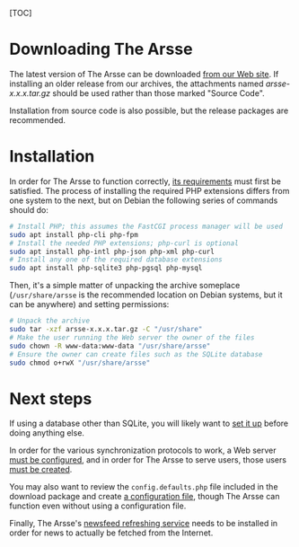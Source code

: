 [TOC]

# Downloading The Arsse

The latest version of The Arsse can be downloaded [from our Web site](https://thearsse.com/). If installing an older release from our archives, the attachments named _arsse-x.x.x.tar.gz_ should be used rather than those marked "Source Code".

Installation from source code is also possible, but the release packages are recommended.

# Installation

In order for The Arsse to function correctly, [its requirements](Requirements) must first be satisfied. The process of installing the required PHP extensions differs from one system to the next, but on Debian the following series of commands should do:

```sh
# Install PHP; this assumes the FastCGI process manager will be used
sudo apt install php-cli php-fpm
# Install the needed PHP extensions; php-curl is optional
sudo apt install php-intl php-json php-xml php-curl
# Install any one of the required database extensions
sudo apt install php-sqlite3 php-pgsql php-mysql
```

Then, it's a simple matter of unpacking the archive someplace (`/usr/share/arsse` is the recommended location on Debian systems, but it can be anywhere) and setting permissions:

```sh
# Unpack the archive
sudo tar -xzf arsse-x.x.x.tar.gz -C "/usr/share"
# Make the user running the Web server the owner of the files
sudo chown -R www-data:www-data "/usr/share/arsse"
# Ensure the owner can create files such as the SQLite database
sudo chmod o+rwX "/usr/share/arsse"
```

# Next steps

If using a database other than SQLite, you will likely want to [set it up](Database_Setup) before doing anything else.

In order for the various synchronization protocols to work, a Web server [must be configured](Web_Server_Configuration), and in order for The Arsse to serve users, those users [must be created](/en/Using_The_Arsse/Managing_Users).

You may also want to review the `config.defaults.php` file included in the download package and create [a configuration file](Configuration), though The Arsse can function even without using a configuration file.

Finally, The Arsse's [newsfeed refreshing service](/en/Using_The_Arsse/Keeping_Newsfeeds_Up_to_Date) needs to be installed in order for news to actually be fetched from the Internet.
